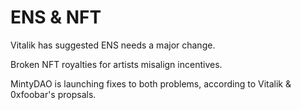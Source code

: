 # ENS & NFT

Vitalik has suggested ENS needs a major change.

Broken NFT royalties for artists misalign incentives.

MintyDAO is launching fixes to both problems, according to Vitalik & 0xfoobar's propsals.
